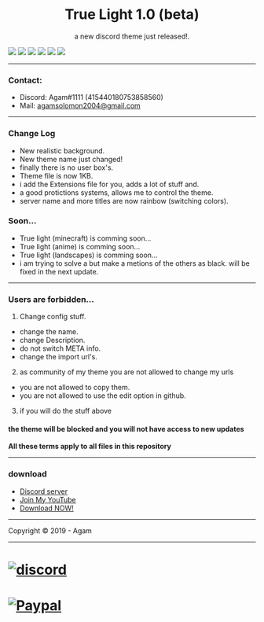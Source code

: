 <h1 align="center">True Light 1.0 (beta)</h1>
<p align="center">a new discord theme just released!.</p>

![](https://imgur.com/MGlk0d9.png)
![](https://imgur.com/25scWpZ.png)
![](https://imgur.com/IH71S7e.png)
![](https://imgur.com/Q4T8dBK.png)
![](https://imgur.com/DHsFiyJ.png)
![](https://imgur.com/ElftN9L.png)

---
### Contact:
+ Discord: Agam#1111 (415440180753858560)
+ Mail: agamsolomon2004@gmail.com

---
### Change Log
- New realistic background.
- New theme name just changed!
- finally there is no user box's. 
- Theme file is now 1KB.
- i add the Extensions file for you, adds a lot of stuff and.
- a good protictions systems, allows me to control the theme.
- server name and more titles are now rainbow (switching colors).

### Soon...
- True light (minecraft) is comming soon...
- True light (anime) is comming soon...
- True light (landscapes) is comming soon...
- i am trying to solve a but make a metions of the others as black. will be fixed in the next update.

---
### Users are forbidden...
1. Change config stuff.
- change the name.
- change Description.
- do not switch META info.
- change the import url's.
2. as community of my theme you are not allowed to change my urls
- you are not allowed to copy them.
- you are not allowed to use the edit option in github.
3. if you will do the stuff above 
#### the theme will be blocked and you will not have access to new updates
**All these terms apply to all files in this repository**

---
### download
- [Discord server](https://discord.gg/JC9rT64)
- [Join My YouTube](http://x-gamer.ml)
- [Download NOW!](http://download2265.mediafire.com/1k3fxoy53ztg/26d9fr4xbh0bbof/TrueLightV1.0.theme.css)

---
Copyright © 2019 - Agam

---
# [![discord][discord-badge]][discord-link]


[discord-badge]: https://i.imgur.com/SdjZQZ6.png
[discord-link]: https://discord.gg/JC9rT64

# [![Paypal][paypal-badge]][paypal-link]
[paypal-badge]: https://mightywriters.org/wp-content/uploads/paypal-donate-button.png
[paypal-link]: paypal.me/agamsolomon0011
